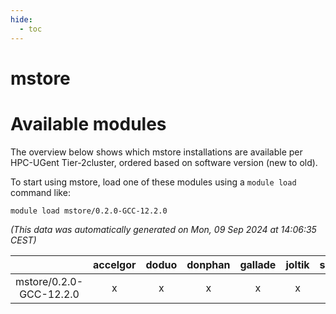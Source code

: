 ```yaml
---
hide:
  - toc
---
```


mstore
======

# Available modules


The overview below shows which mstore installations are available per HPC-UGent Tier-2cluster, ordered based on software version (new to old).

To start using mstore, load one of these modules using a `module load` command like:

```shell
module load mstore/0.2.0-GCC-12.2.0
```

*(This data was automatically generated on Mon, 09 Sep 2024 at 14:06:35 CEST)*  

| |accelgor|doduo|donphan|gallade|joltik|shinx|skitty|
| :---: | :---: | :---: | :---: | :---: | :---: | :---: | :---: |
|mstore/0.2.0-GCC-12.2.0|x|x|x|x|x|x|x|
